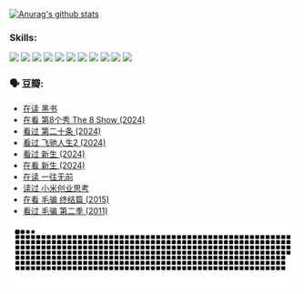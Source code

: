 
[![Anurag's github stats](https://github-readme-stats.vercel.app/api?username=w940853815)](https://github.com/anuraghazra/github-readme-stats)

### Skills:

<code><img height="32" src="https://cdn.jsdelivr.net/npm/simple-icons@v5/icons/python.svg"></code>
<code><img height="32" src="https://cdn.jsdelivr.net/npm/simple-icons@v5/icons/javascript.svg"></code>
<code><img height="32" src="https://cdn.jsdelivr.net/npm/simple-icons@v5/icons/django.svg"></code>
<code><img height="32" src="https://cdn.jsdelivr.net/npm/simple-icons@v5/icons/flask.svg"></code>
<code><img height="32" src="https://cdn.jsdelivr.net/npm/simple-icons@v5/icons/vuetify.svg"></code>
<code><img height="32" src="https://cdn.jsdelivr.net/npm/simple-icons@v5/icons/git.svg"></code>
<code><img height="32" src="https://cdn.jsdelivr.net/npm/simple-icons@v5/icons/docker.svg"></code>
<code><img height="32" src="https://cdn.jsdelivr.net/npm/simple-icons@v5/icons/postgresql.svg"></code>
<code><img height="32" src="https://cdn.jsdelivr.net/npm/simple-icons@v5/icons/elasticsearch.svg"></code>
<code><img height="32" src="https://cdn.jsdelivr.net/npm/simple-icons@v5/icons/macos.svg"></code>
<code><img height="32" src="https://cdn.jsdelivr.net/npm/simple-icons@v5/icons/linux.svg"></code>

### 🗣 豆瓣:

<!-- DOUBAN-ACTIVITIES:START -->
- [在读 黑书](https://www.douban.com/people/136069238/status/4621189759/?_i=17071978)
- [在看 第8个秀 The 8 Show‎ (2024)](https://www.douban.com/people/136069238/status/4619801154/?_i=17071978)
- [看过 第二十条‎ (2024)](https://www.douban.com/people/136069238/status/4618624208/?_i=17071978)
- [看过 飞驰人生2‎ (2024)](https://www.douban.com/people/136069238/status/4616048805/?_i=17071978)
- [看过 新生‎ (2024)](https://www.douban.com/people/136069238/status/4612373431/?_i=17071978)
- [在看 新生‎ (2024)](https://www.douban.com/people/136069238/status/4607441062/?_i=17071978)
- [在读 一往无前](https://www.douban.com/people/136069238/status/4590507310/?_i=17071978)
- [读过 小米创业思考](https://www.douban.com/people/136069238/status/4590506983/?_i=17071978)
- [在看 毛骗 终结篇‎ (2015)](https://www.douban.com/people/136069238/status/4581971924/?_i=17071978)
- [看过 毛骗 第二季‎ (2011)](https://www.douban.com/people/136069238/status/4581971810/?_i=17071978)
<!-- DOUBAN-ACTIVITIES:END -->


![Snake animation](https://raw.githubusercontent.com/w940853815/w940853815/output/github-contribution-grid-snake.svg)

<!--
**w940853815/w940853815** is a ✨ _special_ ✨ repository because its `README.md` (this file) appears on your GitHub profile.

Here are some ideas to get you started:

- 🔭 I’m currently working on ...
- 🌱 I’m currently learning ...
- 👯 I’m looking to collaborate on ...
- 🤔 I’m looking for help with ...
- 💬 Ask me about ...
- 📫 How to reach me: ...
- 😄 Pronouns: ...
- ⚡ Fun fact: ...
-->
